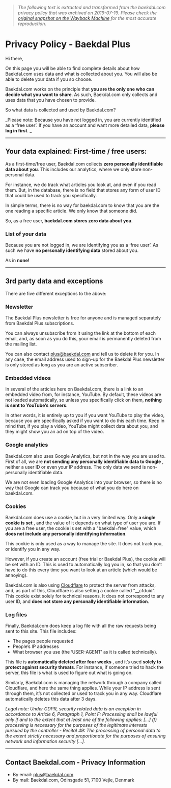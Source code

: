 > *The following text is extracted and transformed from the baekdal.com privacy policy that was archived on 2019-07-19. Please check the [original snapshot on the Wayback Machine](https://web.archive.org/web/20190719131940id_/https%3A//www.baekdal.com/privacy) for the most accurate reproduction.*

# Privacy Policy - Baekdal Plus

Hi there,

On this page you will be able to find complete details about how Baekdal.com uses data and what is collected about you. You will also be able to delete your data if you so choose.

Baekdal.com works on the principle that **you are the only one who can decide what you want to share**. As such, Baekdal.com only collects and uses data that you have chosen to provide.

So what data is collected and used by Baekdal.com? 

_Please note: Because you have not logged in, you are currently identified as a ‘free user’. If you have an account and want more detailed data, **please log in first**. _

* * *

## Your data explained: First-time / free users:

As a first-time/free user, Baekdal.com collects **zero personally identifiable data about you**. This includes our analytics, where we only store non-personal data.

For instance, we do track what articles you look at, and even if you read them. But, in the database, there is no field that stores any form of user ID that could be used to track you specifically.

In simple terms, there is no way for baekdal.com to know that you are the one reading a specific article. We only know that someone did.

So, as a free user, **baekdal.com stores zero data about you**.

### List of your data

Because you are not logged in, we are identifying you as a ‘free user’. As such we have **no personally identifying data** stored about you.

As in **none!**

* * *

## 3rd party data and exceptions

There are five different exceptions to the above:

### Newsletter

The Baekdal Plus newsletter is free for anyone and is managed separately from Baekdal Plus subscriptions.

You can always unsubscribe from it using the link at the bottom of each email, and, as soon as you do this, your email is permanently deleted from the mailing list. 

You can also contact [plus@baekdal.com](mailto:plus@baekdal.com) and tell us to delete it for you. In any case, the email address used to sign-up for the Baekdal Plus newsletter is only stored as long as you are an active subscriber.

### Embedded videos

In several of the articles here on Baekdal.com, there is a link to an embedded video from, for instance, YouTube. By default, these videos are not loaded automatically, so unless you specifically click on them, **nothing is sent to YouTube’s servers**. 

In other words, it is entirely up to you if you want YouTube to play the video, because you are specifically asked if you want to do this each time. Keep in mind that, if you play a video, YouTube might collect data about you, and they might show you an ad on top of the video. 

### Google analytics

Baekdal.com also uses Google Analytics, but not in the way you are used to. First of all, we are **not sending any personally identifiable data to Google** , neither a user ID or even your IP address. The only data we send is non-personally identifiable data.

We are not even loading Google Analytics into your browser, so there is no way that Google can track you because of what you do here on baekdal.com.

### Cookies

Baekdal.com does use a cookie, but in a very limited way. Only **a single cookie is set** , and the value of it depends on what type of user you are. If you are a free user, the cookie is set with a "baekdal=free" value, which **does not include any personally identifying information**. 

This cookie is only used as a way to manage the site. It does not track you, or identify you in any way.

However, if you create an account (free trial or Baekdal Plus), the cookie will be set with an ID. This is used to automatically log you in, so that you don’t have to do this every time you want to look at an article (which would be annoying).

Baekdal.com is also using [Cloudflare](https://www.cloudflare.com/) to protect the server from attacks, and, as part of this, Cloudflare is also setting a cookie called "__cfduid". This cookie exist solely for technical reasons. It does not correspond to any user ID, and **does not store any personally identifiable information**.

### Log files

Finally, Baekdal.com does keep a log file with all the raw requests being sent to this site. This file includes:

  * The pages people requested
  * People’s IP addresses
  * What browser you use (the ‘USER-AGENT’ as it is called technically).



This file is **automatically deleted after four weeks** , and it’s used **solely to protect against security threats**. For instance, if someone tried to hack the server, this file is what is used to figure out what is going on.

Similarly, Baekdal.com is managing the network through a company called Cloudflare, and here the same thing applies. While your IP address is sent through them, it’s not collected or used to track you in any way. Cloudflare automatically deletes this data after 3 days. 

_Legal note: Under GDPR, security related data is an exception in accordance to Article 6, Paragraph 1, Point F: Processing shall be lawful only if and to the extent that at least one of the following applies: […] (f) processing is necessary for the purposes of the legitimate interests pursued by the controller - Recital 49: The processing of personal data to the extent strictly necessary and proportionate for the purposes of ensuring network and information security [...]._

* * *

## Contact Baekdal.com - Privacy Information

  * By email: [plus@baekdal.com](mailto:plus@baekdal.com)
  * By mail: Baekdal.com, Odinsgade 51, 7100 Vejle, Denmark


